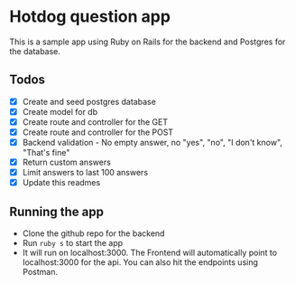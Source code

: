 # Hotdog question app

This is a sample app using Ruby on Rails for the backend and Postgres for the database.

## Todos
- [x] Create and seed postgres database
- [x] Create model for db
- [x] Create route and controller for the GET
- [x] Create route and controller for the POST
- [x] Backend validation - No empty answer, no "yes", "no", "I don't know", "That's fine"
- [x] Return custom answers
- [x] Limit answers to last 100 answers
- [x] Update this readmes

## Running the app
- Clone the github repo for the backend
- Run `ruby s` to start the app
- It will run on localhost:3000. The Frontend will automatically point to localhost:3000 for the api. You can also hit the endpoints using Postman.